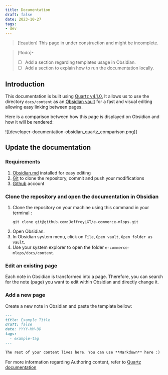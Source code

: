 ```yaml
---
title: Documentation
draft: false
date: 2023-10-27
tags:
- dev
---
```

> [!caution] This page in under construction and might be incomplete.

 > [!todo]-
 > - [ ] Add a section regarding templates usage in Obsidian.
 > - [ ] Add a section to explain how to run the documentation locally.
## Introduction

This documentation is built using [Quartz v4.1.0.](https://quartz.jzhao.xyz/)
It allows us to use the directory `docs/content` as an [Obsidian vault](https://obsidian.md/) for a fast and visual editing allowing easy linking between pages.

Here is a comparison between how this page is displayed on Obsidian and how it will be rendered:

![[developer-documentation-obsidian_quartz_comparison.png]]
## Update the documentation
### Requirements

1. [Obsidian.md](https://obsidian.md/) installed for easy editing
2. [Git](https://git-scm.com/) to clone the repository, commit and push your modifications
3. [Github](https://github.com/) account

### Clone the repository and open the documentation in Obsidian

1. Clone the repository on your machine using this command in your terminal :
	```shell
	git clone git@github.com:JoffreyLGT/e-commerce-mlops.git
	```
2. Open Obsidian.
3. In Obsidian system menu, click on `File`, `Open vault`, `Open folder as vault`.
4. Use your system explorer to open the folder `e-commerce-mlops/docs/content`.

### Edit an existing page

Each note in Obsidian is transformed into a page. Therefore, you can search for the note (page) you want to edit within Obsidian and directly change it.

### Add a new page

Create a new note in Obsidian and paste the template bellow:

```md
---
title: Example Title
draft: false
date: YYYY-MM-DD
tags:
  - example-tag
---

The rest of your content lives here. You can use **Markdown** here :)
```

For more information regarding Authoring content, refer to [Quartz documentation](https://quartz.jzhao.xyz/authoring-content)
